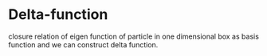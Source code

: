 # Delta-function
closure relation of eigen function of particle in one dimensional box as basis function and we can construct delta function. 
